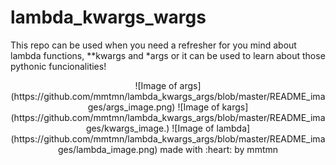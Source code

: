 # lambda_kwargs_wargs

This repo can be used when you need a refresher for you mind about lambda functions,
**kwargs and *args or it can be used to learn about those pythonic funcionalities!

<div align="center">
![Image of args](https://github.com/mmtmn/lambda_kwargs_args/blob/master/README_images/args_image.png)
![Image of kargs](https://github.com/mmtmn/lambda_kwargs_args/blob/master/README_images/kwargs_image.)
![Image of lambda](https://github.com/mmtmn/lambda_kwargs_args/blob/master/README_images/lambda_image.png)
made with :heart: by mmtmn
</div>
